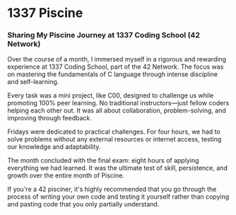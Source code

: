 # 1337 Piscine 
### Sharing My Piscine Journey at 1337 Coding School (42 Network)

Over the course of a month, I immersed myself in a rigorous and rewarding experience at 1337 Coding School, part of the 42 Network. The focus was on mastering the fundamentals of C language through intense discipline and self-learning.

Every task was a mini project, like C00, designed to challenge us while promoting 100% peer learning. No traditional instructors—just fellow coders helping each other out. It was all about collaboration, problem-solving, and improving through feedback.

Fridays were dedicated to practical challenges. For four hours, we had to solve problems without any external resources or internet access, testing our knowledge and adaptability.

The month concluded with the final exam: eight hours of applying everything we had learned. It was the ultimate test of skill, persistence, and growth over the entire month of Piscine.

If you're a 42 pisciner, it's highly recommended that you go through the process of writing your own code and testing it yourself rather than copying and pasting code that you only partially understand.
